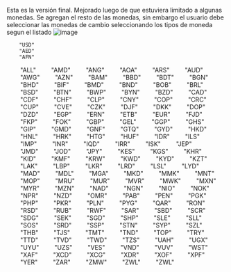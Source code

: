 Esta es la versión final. Mejorado luego de que estuviera limitado a algunas monedas. Se agregan el resto de las monedas, sin embargo el usuario debe seleccionar las monedas de cambio
seleccionando los tipos de moneda segun el listado
![image](https://github.com/user-attachments/assets/250eca98-0796-4fc1-bdde-2294ceae0c83)

        "USD"
        "AED"
        "AFN"
        "ALL"
        "AMD"
        "ANG"
        "AOA"
        "ARS"
        "AUD"
        "AWG"
        "AZN"
        "BAM"
        "BBD"
        "BDT"
        "BGN"
        "BHD"
        "BIF"
        "BMD"
        "BND"
        "BOB"
        "BRL"
        "BSD"
        "BTN"
        "BWP"
        "BYN"
        "BZD"
        "CAD"
        "CDF"
        "CHF"
        "CLP"
        "CNY"
        "COP"
        "CRC"
        "CUP"
        "CVE"
        "CZK"
        "DJF"
        "DKK"
        "DOP"
        "DZD"
        "EGP"
        "ERN"
        "ETB"
        "EUR"
        "FJD"
        "FKP"
        "FOK"
        "GBP"
        "GEL"
        "GGP"
        "GHS"
        "GIP"
        "GMD"
        "GNF"
        "GTQ"
        "GYD"
        "HKD"
        "HNL"
        "HRK"
        "HTG"
        "HUF"
        "IDR"
        "ILS"
        "IMP"
        "INR"
        "IQD"
        "IRR"
        "ISK"
        "JEP"
        "JMD"
        "JOD"
        "JPY"
        "KES"
        "KGS"
        "KHR"
        "KID"
        "KMF"
        "KRW"
        "KWD"
        "KYD"
        "KZT"
        "LAK"
        "LBP"
        "LKR"
        "LRD"
        "LSL"
        "LYD"
        "MAD"
        "MDL"
        "MGA"
        "MKD"
        "MMK"
        "MNT"
        "MOP"
        "MRU"
        "MUR"
        "MVR"
        "MWK"
        "MXN"
        "MYR"
        "MZN"
        "NAD"
        "NGN"
        "NIO"
        "NOK"
        "NPR"
        "NZD"
        "OMR"
        "PAB"
        "PEN"
        "PGK"
        "PHP"
        "PKR"
        "PLN"
        "PYG"
        "QAR"
        "RON"
        "RSD"
        "RUB"
        "RWF"
        "SAR"
        "SBD"
        "SCR"
        "SDG"
        "SEK"
        "SGD"
        "SHP"
        "SLE"
        "SLL"
        "SOS"
        "SRD"
        "SSP"
        "STN"
        "SYP"
        "SZL"
        "THB"
        "TJS"
        "TMT"
        "TND"
        "TOP"
        "TRY"
        "TTD"
        "TVD"
        "TWD"
        "TZS"
        "UAH"
        "UGX"
        "UYU"
        "UZS"
        "VES"
        "VND"
        "VUV"
        "WST"
        "XAF"
        "XCD"
        "XCG"
        "XDR"
        "XOF"
        "XPF"
        "YER"
        "ZAR"
        "ZMW"
        "ZWL"
        "ZWL"

